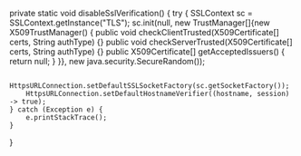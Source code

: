 private static void disableSslVerification() {
    try {
        SSLContext sc = SSLContext.getInstance("TLS");
        sc.init(null, new TrustManager[]{new X509TrustManager() {
            public void checkClientTrusted(X509Certificate[] certs, String authType) {}
            public void checkServerTrusted(X509Certificate[] certs, String authType) {}
            public X509Certificate[] getAcceptedIssuers() { return null; }
        }}, new java.security.SecureRandom());

        HttpsURLConnection.setDefaultSSLSocketFactory(sc.getSocketFactory());
        HttpsURLConnection.setDefaultHostnameVerifier((hostname, session) -> true);
    } catch (Exception e) {
        e.printStackTrace();
    }
}
